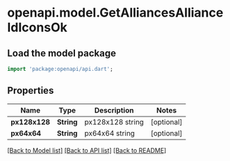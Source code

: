 # openapi.model.GetAlliancesAllianceIdIconsOk

## Load the model package
```dart
import 'package:openapi/api.dart';
```

## Properties
Name | Type | Description | Notes
------------ | ------------- | ------------- | -------------
**px128x128** | **String** | px128x128 string | [optional] 
**px64x64** | **String** | px64x64 string | [optional] 

[[Back to Model list]](../README.md#documentation-for-models) [[Back to API list]](../README.md#documentation-for-api-endpoints) [[Back to README]](../README.md)


